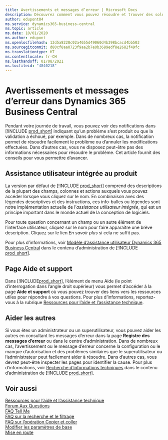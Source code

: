 ```yaml
---
title: Avertissements et messages d’erreur | Microsoft Docs
description: Découvrez comment vous pouvez résoudre et trouver des solutions aux messages d’erreur lorsque vous travaillez dans Business Central.
author: edupont04
ms.service: dynamics365-business-central
ms.topic: article
ms.date: 10/01/2020
ms.author: edupont
ms.openlocfilehash: 13d5a8228c02a4655d49060d4b398bcacd4bb503
ms.sourcegitcommit: d80cf8aa0723f9aa2b7e0b3689edf8e2682f49fc
ms.translationtype: HT
ms.contentlocale: fr-CH
ms.lasthandoff: 01/08/2021
ms.locfileid: "4840218"
---
```

# <a name="warnings-and-error-messages-in-dynamics-365-business-central"></a>Avertissements et messages d’erreur dans Dynamics 365 Business Central

Pendant votre journée de travail, vous pouvez voir des notifications dans [!INCLUDE [prod_short](includes/prod_short.md)] indiquant qu’un problème s’est produit ou que la validation a échoué, par exemple. Dans de nombreux cas, la notification permet de résoudre facilement le problème ou d’annuler les modifications effectuées. Dans d’autres cas, vous ne disposez peut-être pas des informations nécessaires pour résoudre le problème. Cet article fournit des conseils pour vous permettre d’avancer.  

## <a name="in-product-user-assistance"></a>Assistance utilisateur intégrée au produit

La version par défaut de [!INCLUDE [prod_short](includes/prod_short.md)] comprend des descriptions de la plupart des champs, colonnes et actions auxquels vous pouvez accéder lorsque vous cliquez sur le nom. En combinaison avec des légendes descriptives et des instructions, ces info-bulles ou légendes sont notre implémentation actuelle de l’*assistance utilisateur intégrée*, qui est un principe important dans le monde actuel de la conception de logiciels.  

Pour toute question concernant un champ ou un autre élément de l’interface utilisateur, cliquez sur le nom pour faire apparaître une brève description. Cliquez sur le lien *En savoir plus* si cela ne suffit pas.  

Pour plus d’informations, voir [Modèle d’assistance utilisateur Dynamics 365 Business Central](/dynamics365/business-central/dev-itpro/user-assistance) dans le contenu d’administration de [!INCLUDE [prod_short](includes/prod_short.md)].  

## <a name="help-and-support-page"></a>Page Aide et support

Dans [!INCLUDE[prod_short](includes/prod_short.md)], l’élément de menu Aide (le point d’interrogation dans l’angle droit supérieur) vous permet d’accéder à la page **Aide et support** où vous pouvez trouver des liens vers les ressources utiles pour répondre à vos questions. Pour plus d’informations, reportez-vous à la rubrique [Ressources pour l’aide et l’assistance technique](product-help-and-support.md).  

## <a name="help-others"></a>Aider les autres

Si vous êtes un administrateur ou un superutilisateur, vous pouvez aider les autres en consultant les messages d’erreur dans la page **Registre des messages d’erreur** ou dans le centre d’administration. Dans de nombreux cas, l’avertissement ou le message d’erreur concerne la configuration ou le manque d’autorisation et des problèmes similaires que le superutilisateur ou l’administrateur peut facilement aider à résoudre. Dans d’autres cas, vous devrez peut-être inspecter les pages pour identifier la cause. Pour plus d’informations, voir [Recherche d’informations techniques](/dynamics365/business-central/dev-itpro/administration/manage-technical-support#finding-technical-information) dans le contenu d’administration de [!INCLUDE [prod_short](includes/prod_short.md)].  

## <a name="see-also"></a>Voir aussi

[Ressources pour l’aide et l’assistance technique](product-help-and-support.md)  
[Forum Aux Questions](across-faq.md)  
[FAQ Tell Me](ui-search-faq.md)  
[FAQ sur la recherche et le filtrage](ui-search-filter-faq.md)  
[FAQ sur l’opération Copier et coller](faq-copy-paste.yml)  
[Modifier les paramètres de base](ui-change-basic-settings.md)  
[Mise en route](product-get-started.md)  

